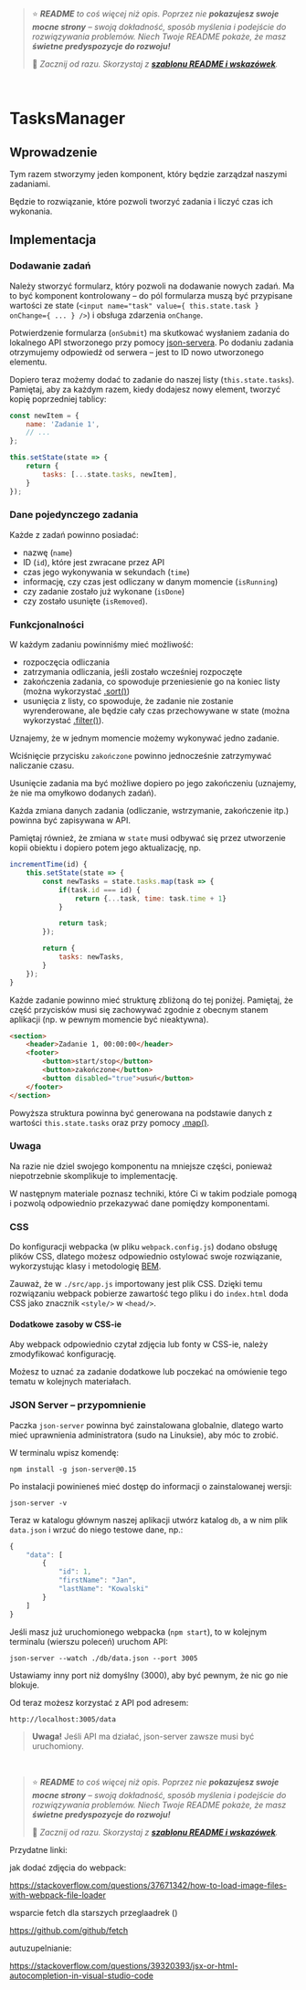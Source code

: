 > ⭐ ***README** to coś więcej niż opis. Poprzez nie **pokazujesz swoje mocne strony** – swoją dokładność, sposób myślenia i podejście do rozwiązywania problemów. Niech Twoje README pokaże, że masz **świetne predyspozycje do rozwoju!***
>
> 🎁 *Zacznij od razu. Skorzystaj z **[szablonu README i wskazówek](https://github.com/devmentor-pl/readme-template)**.*

&nbsp;


# TasksManager

## Wprowadzenie

Tym razem stworzymy jeden komponent, który będzie zarządzał naszymi zadaniami.

Będzie to rozwiązanie, które pozwoli tworzyć zadania i liczyć czas ich wykonania.

## Implementacja

### Dodawanie zadań

Należy stworzyć formularz, który pozwoli na dodawanie nowych zadań. Ma to być komponent kontrolowany – do pól formularza muszą być przypisane wartości ze state (`<input name="task" value={ this.state.task } onChange={ ... } />`) i obsługa zdarzenia `onChange`.

Potwierdzenie formularza (`onSubmit`) ma skutkować wysłaniem zadania do lokalnego API stworzonego przy pomocy [json-servera](https://github.com/typicode/json-server). Po dodaniu zadania otrzymujemy odpowiedź od serwera – jest to ID nowo utworzonego elementu.

Dopiero teraz możemy dodać to zadanie do naszej listy (`this.state.tasks`). Pamiętaj, aby za każdym razem, kiedy dodajesz nowy element, tworzyć kopię poprzedniej tablicy:
```js
const newItem = {
    name: 'Zadanie 1',
    // ...
};

this.setState(state => {
    return {
        tasks: [...state.tasks, newItem],
    }
});
```
### Dane pojedynczego zadania

Każde z zadań powinno posiadać:
- nazwę (`name`)
- ID (`id`), które jest zwracane przez API
- czas jego wykonywania w sekundach (`time`)
- informację, czy czas jest odliczany w danym momencie (`isRunning`)
- czy zadanie zostało już wykonane (`isDone`)
- czy zostało usunięte (`isRemoved`).

### Funkcjonalności

W każdym zadaniu powinniśmy mieć możliwość:
- rozpoczęcia odliczania
- zatrzymania odliczania, jeśli zostało wcześniej rozpoczęte
- zakończenia zadania, co spowoduje przeniesienie go na koniec listy (można wykorzystać [.sort()](https://developer.mozilla.org/pl/docs/Web/JavaScript/Referencje/Obiekty/Array/sort))
- usunięcia z listy, co spowoduje, że zadanie nie zostanie wyrenderowane, ale będzie cały czas przechowywane w state (można wykorzystać [.filter()](https://developer.mozilla.org/pl/docs/Web/JavaScript/Referencje/Obiekty/Array/filter)).

Uznajemy, że w jednym momencie możemy wykonywać jedno zadanie.

Wciśnięcie przycisku `zakończone` powinno jednocześnie zatrzymywać naliczanie czasu.

Usunięcie zadania ma być możliwe dopiero po jego zakończeniu (uznajemy, że nie ma omyłkowo dodanych zadań).

Każda zmiana danych zadania (odliczanie, wstrzymanie, zakończenie itp.) powinna być zapisywana w API.

Pamiętaj również, że zmiana w `state` musi odbywać się przez utworzenie kopii obiektu i dopiero potem jego aktualizację, np.

```js
incrementTime(id) {
    this.setState(state => {
        const newTasks = state.tasks.map(task => {
            if(task.id === id) {
                return {...task, time: task.time + 1}
            }

            return task;
        });

        return {
            tasks: newTasks,
        }
    });
}
```

Każde zadanie powinno mieć strukturę zbliżoną do tej poniżej. Pamiętaj, że część przycisków musi się zachowywać zgodnie z obecnym stanem aplikacji (np. w pewnym momencie być nieaktywna).
```html
<section>
    <header>Zadanie 1, 00:00:00</header>
    <footer>
        <button>start/stop</button>
        <button>zakończone</button>
        <button disabled="true">usuń</button>
    </footer>
</section>
```

Powyższa struktura powinna być generowana na podstawie danych z wartości `this.state.tasks` oraz przy pomocy [.map()](https://developer.mozilla.org/pl/docs/Web/JavaScript/Referencje/Obiekty/Array/map).

### Uwaga

Na razie nie dziel swojego komponentu na mniejsze części, ponieważ niepotrzebnie skomplikuje to implementację.

W następnym materiale poznasz techniki, które Ci w takim podziale pomogą i pozwolą odpowiednio przekazywać dane pomiędzy komponentami.

### CSS

Do konfiguracji webpacka (w pliku `webpack.config.js`) dodano obsługę plików CSS, dlatego możesz odpowiednio ostylować swoje rozwiązanie, wykorzystując klasy i metodologię [BEM](http://getbem.com/).

Zauważ, że w `./src/app.js` importowany jest plik CSS. Dzięki temu rozwiązaniu webpack pobierze zawartość tego pliku i do `index.html` doda CSS jako znacznik `<style/>` w `<head/>`.

#### Dodatkowe zasoby w CSS-ie

Aby webpack odpowiednio czytał zdjęcia lub fonty w CSS-ie, należy zmodyfikować konfigurację.

Możesz to uznać za zadanie dodatkowe lub poczekać na omówienie tego tematu w kolejnych materiałach.

### JSON Server – przypomnienie

Paczka `json-server` powinna być zainstalowana globalnie, dlatego warto mieć uprawnienia administratora (sudo na Linuksie), aby móc to zrobić.

W terminalu wpisz komendę:

```
npm install -g json-server@0.15
```

Po instalacji powinieneś mieć dostęp do informacji o zainstalowanej wersji:

```
json-server -v
```

Teraz w katalogu głównym naszej aplikacji utwórz katalog `db`, a w nim plik `data.json` i wrzuć do niego testowe dane, np.:

```javascript
{
    "data": [
        {
            "id": 1,
            "firstName": "Jan",
            "lastName": "Kowalski"
        }
    ]
}
```

Jeśli masz już uruchomionego webpacka (`npm start`), to w kolejnym terminalu (wierszu poleceń) uruchom API:

```
json-server --watch ./db/data.json --port 3005
```

Ustawiamy inny port niż domyślny (3000), aby być pewnym, że nic go nie blokuje.

Od teraz możesz korzystać z API pod adresem:

```
http://localhost:3005/data
```

> **Uwaga!** Jeśli API ma działać, json-server zawsze musi być uruchomiony.



&nbsp;

> ⭐ ***README** to coś więcej niż opis. Poprzez nie **pokazujesz swoje mocne strony** – swoją dokładność, sposób myślenia i podejście do rozwiązywania problemów. Niech Twoje README pokaże, że masz **świetne predyspozycje do rozwoju!***
>
> 🎁 *Zacznij od razu. Skorzystaj z **[szablonu README i wskazówek](https://github.com/devmentor-pl/readme-template)**.*




Przydatne linki:

jak dodać zdjęcia do webpack:

https://stackoverflow.com/questions/37671342/how-to-load-image-files-with-webpack-file-loader

wsparcie fetch dla starszych przeglaadrek ()

https://github.com/github/fetch

autuzupelnianie:

https://stackoverflow.com/questions/39320393/jsx-or-html-autocompletion-in-visual-studio-code


